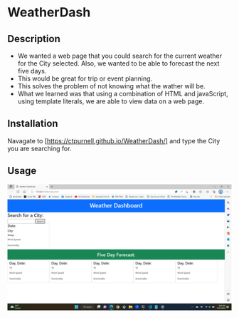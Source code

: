 # WeatherDash

## Description


- We wanted a web page that you could search for the current weather for the City selected. Also, we wanted to be able to forecast the next five days. 
- This would be great for trip or event planning.
- This solves the problem of not knowing what the wather will be. 
- What we learned was  that using a combination of HTML and javaScript, using template literals, we are able to view data on a web page.


## Installation

Navagate to [https://ctpurnell.github.io/WeatherDash/] and type the City you are searching for.

## Usage


![alt text](image/Screenshot%20(30).png)


